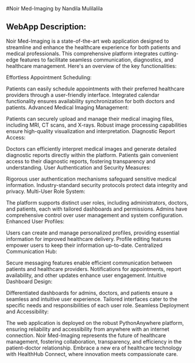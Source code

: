 #Noir Med-Imaging by Nandila Mulilalila
## WebApp Description:

Noir Med-Imaging is a state-of-the-art web application designed to streamline and enhance the healthcare experience for both patients and medical professionals. This comprehensive platform integrates cutting-edge features to facilitate seamless communication, diagnostics, and healthcare management. Here's an overview of the key functionalities:

Effortless Appointment Scheduling:

Patients can easily schedule appointments with their preferred healthcare providers through a user-friendly interface.
Integrated calendar functionality ensures availability synchronization for both doctors and patients.
Advanced Medical Imaging Management:

Patients can securely upload and manage their medical imaging files, including MRI, CT scans, and X-rays.
Robust image processing capabilities ensure high-quality visualization and interpretation.
Diagnostic Report Access:

Doctors can efficiently interpret medical images and generate detailed diagnostic reports directly within the platform.
Patients gain convenient access to their diagnostic reports, fostering transparency and understanding.
User Authentication and Security Measures:

Rigorous user authentication mechanisms safeguard sensitive medical information.
Industry-standard security protocols protect data integrity and privacy.
Multi-User Role System:

The platform supports distinct user roles, including administrators, doctors, and patients, each with tailored dashboards and permissions.
Admins have comprehensive control over user management and system configuration.
Enhanced User Profiles:

Users can create and manage personalized profiles, providing essential information for improved healthcare delivery.
Profile editing features empower users to keep their information up-to-date.
Centralized Communication Hub:

Secure messaging features enable efficient communication between patients and healthcare providers.
Notifications for appointments, report availability, and other updates enhance user engagement.
Intuitive Dashboard Design:

Differentiated dashboards for admins, doctors, and patients ensure a seamless and intuitive user experience.
Tailored interfaces cater to the specific needs and responsibilities of each user role.
Seamless Deployment and Accessibility:

The web application is deployed on the robust PythonAnywhere platform, ensuring reliability and accessibility from anywhere with an internet connection.
Noir Med-Imaging represents the future of healthcare management, fostering collaboration, transparency, and efficiency in the patient-doctor relationship. Embrace a new era of healthcare technology with HealthHub Connect, where innovation meets compassionate care.
